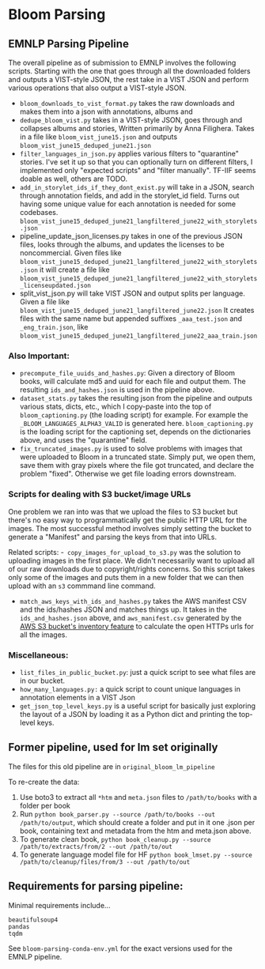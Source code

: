 # Bloom Parsing 

## EMNLP Parsing Pipeline

The overall pipeline as of submission to EMNLP involves the following scripts. Starting with the one that goes through all the downloaded folders and outputs a VIST-style JSON, the rest take in a VIST JSON and perform various operations that also output a VIST-style JSON. 
- `bloom_downloads_to_vist_format.py` takes the raw downloads and makes them into a json with annotations, albums and 
- `dedupe_bloom_vist.py` takes in a VIST-style JSON, goes through and collapses albums and stories, Written primarily by Anna Filighera. Takes in a file like `bloom_vist_june15.json` and outputs `bloom_vist_june15_deduped_june21.json`
- `filter_languages_in_json.py` applies various filters to "quarantine" stories. I've set it up so that you can optionally turn on different filters, I implemented only "expected scripts" and "filter manually". TF-IIF seems doable as well, others are TODO.
- `add_in_storylet_ids_if_they_dont_exist.py` will take in a JSON, search through annotation fields, and add in the storylet_id field. Turns out having some unique value for each annotation is needed for some codebases. `bloom_vist_june15_deduped_june21_langfiltered_june22_with_storylets.json`
- pipeline_update_json_licenses.py takes in one of the previous JSON files, looks through the albums, and updates the licenses to be noncommercial. Given files like `bloom_vist_june15_deduped_june21_langfiltered_june22_with_storylets.json` it will create a file like `bloom_vist_june15_deduped_june21_langfiltered_june22_with_storylets_licenseupdated.json`
- split_vist_json.py will take VIST JSON and output splits per language. Given a file like `bloom_vist_june15_deduped_june21_langfiltered_june22.json` It creates files with the same name but appended suffixes `_aaa_test.json` and `_eng_train.json`, like `bloom_vist_june15_deduped_june21_langfiltered_june22_aaa_train.json`


### Also Important: 
- `precompute_file_uuids_and_hashes.py`: Given a directory of Bloom books, will calculate md5 and uuid for each file and output them. The resulting `ids_and_hashes.json` is used in the pipeline above. 
- `dataset_stats.py` takes the resulting json from the pipeline and outputs various stats, dicts, etc., which I copy-paste into the top of `bloom_captioning.py` (the loading script) for example. For example the `_BLOOM_LANGUAGES_ALPHA3_VALID` is generated here.  `bloom_captioning.py` is the loading script for the captioning set, depends on the dictionaries above, and uses the "quarantine" field. 
- `fix_truncated_images.py` is used to solve problems with images that were uploaded to Bloom in a truncated state. Simply put, we open them, save them with gray pixels where the file got truncated, and declare the problem "fixed". Otherwise we get file loading errors downstream. 

### Scripts for dealing with S3 bucket/image URLs
One problem we ran into was that we upload the files to S3 bucket but there's no easy way to programmatically get the public HTTP URL for the images. The most successful method involves simply setting the bucket to generate a "Manifest" and parsing the keys from that into URLs. 

Related scripts: 
-` copy_images_for_upload_to_s3.py` was the solution to uploading images in the first place. We didn't necessarily want to upload all of our raw downloads due to copyright/rights concerns. So this script takes only some of the images and puts them in a new folder that we can then upload with an `s3` commmand line command. 
- `match_aws_keys_with_ids_and_hashes.py` takes the AWS manifest CSV and the ids/hashes JSON and matches things up. It takes in the `ids_and_hashes.json` above, and `aws_manifest.csv` generated by the [AWS S3 bucket's inventory feature](https://docs.aws.amazon.com/AmazonS3/latest/userguide/configure-inventory.html) to calculate the open HTTPs urls for all the images.




### Miscellaneous: 
- `list_files_in_public_bucket.py`: just a quick script to see what files are in our bucket. 
- `how_many_languages.py:` a quick script to count unique languages in annotation elements in a VIST Json
- `get_json_top_level_keys.py` is a useful script for basically just exploring the layout of a JSON by loading it as a Python dict and printing the top-level keys.



## Former pipeline, used for lm set originally
The files for this old pipeline are in `original_bloom_lm_pipeline`

To re-create the data:

1. Use boto3 to extract all `*htm` and `meta.json` files to `/path/to/books` with a folder per book
2. Run `python book_parser.py --source /path/to/books --out /path/to/output`, which should create a folder and put in it one .json per book, containing text and metadata from the htm and meta.json above. 
3. To generate clean book, `python book_cleanup.py --source /path/to/extracts/from/2 --out /path/to/out`
4. To generate language model file for HF `python book_lmset.py --source /path/to/cleanup/files/from/3 --out /path/to/out`

## Requirements for parsing pipeline: 

Minimal requirements include...
```
beautifulsoup4
pandas
tqdm
```

See `bloom-parsing-conda-env.yml` for the exact versions used for the EMNLP pipeline. 